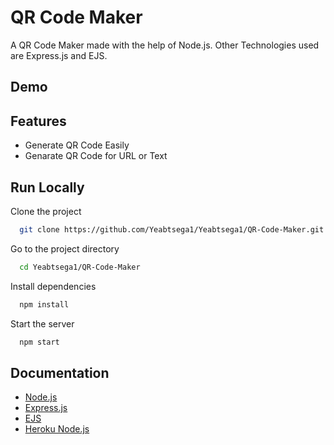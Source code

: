 
# QR Code Maker
A QR Code Maker made with the help of Node.js. Other Technologies used are Express.js and EJS.
## Demo




## Features

- Generate QR Code Easily
- Genarate QR Code for URL or Text




## Run Locally

Clone the project

```bash
  git clone https://github.com/Yeabtsega1/Yeabtsega1/QR-Code-Maker.git
```

Go to the project directory

```bash
  cd Yeabtsega1/QR-Code-Maker
```

Install dependencies

```bash
  npm install
```

Start the server

```bash
  npm start
```


## Documentation

- [Node.js](https://nodejs.org/en/docs/) 
- [Express.js](https://expressjs.com/)
- [EJS](https://ejs.co/#docs)
- [Heroku Node.js](https://devcenter.heroku.com/categories/nodejs-support)

